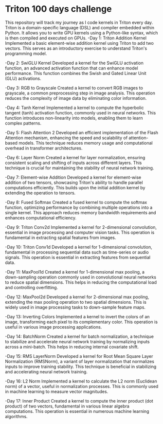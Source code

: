 # Triton 100 days challenge
This repository will track my journey as I code kernels in Triton every day. Triton is a domain-specific language (DSL) and compiler embedded within Python. It allows you to write GPU kernels using a Python-like syntax, which is then compiled and executed on GPUs.
-Day 1: Triton Addition Kernel
Implemented a basic element-wise addition kernel using Triton to add two vectors. This serves as an introductory exercise to understand Triton's programming model.

-Day 2: SwiGLU Kernel
Developed a kernel for the SwiGLU activation function, an advanced activation function that can enhance model performance. This function combines the Swish and Gated Linear Unit (GLU) activations.

-Day 3: RGB to Grayscale
Created a kernel to convert RGB images to grayscale, a common preprocessing step in image analysis. This operation reduces the complexity of image data by eliminating color information.

-Day 4: Tanh Kernel
Implemented a kernel to compute the hyperbolic tangent (tanh) activation function, commonly used in neural networks. This function introduces non-linearity into models, enabling them to learn complex patterns.

-Day 5: Flash Attention 2
Developed an efficient implementation of the Flash Attention mechanism, enhancing the speed and scalability of attention-based models. This technique reduces memory usage and computational overhead in transformer architectures.

-Day 6: Layer Norm
Created a kernel for layer normalization, ensuring consistent scaling and shifting of inputs across different layers. This technique is crucial for maintaining the stability of neural network training.

-Day 7: Element-wise Addition
Developed a kernel for element-wise addition of two tensors, showcasing Triton's ability to handle parallel computations efficiently. This builds upon the initial addition kernel by extending the operation to tensors.

-Day 8: Fused Softmax
Created a fused kernel to compute the softmax function, optimizing performance by combining multiple operations into a single kernel. This approach reduces memory bandwidth requirements and enhances computational efficiency.

-Day 9: Triton Conv2d
Implemented a kernel for 2-dimensional convolution, essential in image processing and computer vision tasks. This operation is fundamental in extracting spatial features from images.

-Day 10: Triton Conv1d
Developed a kernel for 1-dimensional convolution, fundamental in processing sequential data such as time-series or audio signals. This operation is essential in extracting features from sequential data.

-Day 11: MaxPool1d
Created a kernel for 1-dimensional max pooling, a down-sampling operation commonly used in convolutional neural networks to reduce spatial dimensions. This helps in reducing the computational load and controlling overfitting.

-Day 12: MaxPool2d
Developed a kernel for 2-dimensional max pooling, extending the max pooling operation to two spatial dimensions. This is widely used in image processing tasks to down-sample feature maps.

-Day 13: Inverting Colors
Implemented a kernel to invert the colors of an image, transforming each pixel to its complementary color. This operation is useful in various image processing applications.

-Day 14: BatchNorm
Created a kernel for batch normalization, a technique to stabilize and accelerate neural network training by normalizing inputs across a mini-batch. This helps in reducing internal covariate shift.

-Day 15: RMS LayerNorm
Developed a kernel for Root Mean Square Layer Normalization (RMSNorm), a variant of layer normalization that normalizes inputs to improve training stability. This technique is beneficial in stabilizing and accelerating neural network training.

-Day 16: L2 Norm
Implemented a kernel to calculate the L2 norm (Euclidean norm) of a vector, useful in normalization processes. This is commonly used in machine learning to measure vector magnitudes.

-Day 17: Inner Product
Created a kernel to compute the inner product (dot product) of two vectors, fundamental in various linear algebra computations. This operation is essential in numerous machine learning algorithms.



